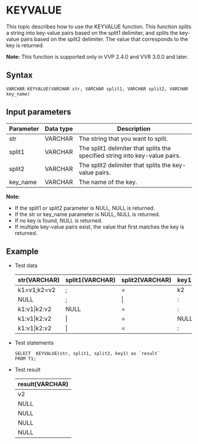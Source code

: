 # KEYVALUE

This topic describes how to use the KEYVALUE function. This function splits a string into key-value pairs based on the split1 delimiter, and splits the key-value pairs based on the split2 delimiter. The value that corresponds to the key is returned.

**Note:** This function is supported only in VVP 2.4.0 and VVR 3.0.0 and later.

## Syntax

```
VARCHAR KEYVALUE(VARCHAR str, VARCHAR split1, VARCHAR split2, VARCHAR key_name)      
```

## Input parameters

|Parameter|Data type|Description|
|---------|---------|-----------|
|str|VARCHAR|The string that you want to split.|
|split1|VARCHAR|The split1 delimiter that splits the specified string into key-value pairs.|
|split2|VARCHAR|The split2 delimiter that splits the key-value pairs.|
|key\_name|VARCHAR|The name of the key.|

**Note:**

-   If the split1 or split2 parameter is NULL, NULL is returned.
-   If the str or key\_name parameter is NULL, NULL is returned.
-   If no key is found, NULL is returned.
-   If multiple key-value pairs exist, the value that first matches the key is returned.

## Example

-   Test data

    |str\(VARCHAR\)|split1\(VARCHAR\)|split2\(VARCHAR\)|key1\(VARCHAR\)|
    |--------------|-----------------|-----------------|---------------|
    |k1=v1;k2=v2|;|=|k2|
    |NULL|;|\||:|
    |k1:v1\|k2:v2|NULL|=|:|
    |k1:v1\|k2:v2|\||=|NULL|
    |k1:v1\|k2:v2|\||=|:|

-   Test statements

    ```
    SELECT  KEYVALUE(str, split1, split2, key1) as `result`
    FROM T1;         
    ```

-   Test result

    |result\(VARCHAR\)|
    |-----------------|
    |v2|
    |NULL|
    |NULL|
    |NULL|
    |NULL|


